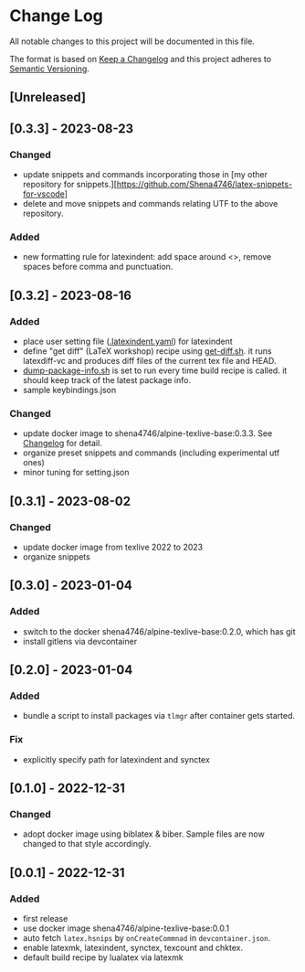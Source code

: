 # Change Log

All notable changes to this project will be documented in this file.

The format is based on [Keep a Changelog](http://keepachangelog.com/)
and this project adheres to [Semantic Versioning](http://semver.org/).

## [Unreleased]

## [0.3.3] - 2023-08-23

### Changed

- update snippets and commands incorporating those in [my other repository for snippets.][https://github.com/Shena4746/latex-snippets-for-vscode]
- delete and move snippets and commands relating UTF to the above repository.

### Added

- new formatting rule for latexindent: add space around <>, remove spaces before comma and punctuation.

## [0.3.2] - 2023-08-16

### Added

- place user setting file ([.latexindent.yaml](/.latexindent.yaml)) for latexindent
- define "get diff" (LaTeX workshop) recipe using [get-diff.sh](/script/get-diff.sh). it runs latexdiff-vc and produces diff files of the current tex file and HEAD.
- [dump-package-info.sh](/script/dump-package-info.sh) is set to run every time build recipe is called. it should keep track of the latest package info.
- sample keybindings.json

### Changed

- update docker image to shena4746/alpine-texlive-base:0.3.3. See [Changelog](https://github.com/Shena4746/alpine-texlive-base/releases/tag/v0.3.3) for detail.
- organize preset snippets and commands (including experimental utf ones)
- minor tuning for setting.json

## [0.3.1] - 2023-08-02

### Changed

- update docker image from texlive 2022 to 2023
- organize snippets

## [0.3.0] - 2023-01-04

### Added

- switch to the docker shena4746/alpine-texlive-base:0.2.0, which has git
- install gitlens via devcontainer

## [0.2.0] - 2023-01-04

### Added

- bundle a script to install packages via `tlmgr` after container gets started.

### Fix

- explicitly specify path for latexindent and synctex

## [0.1.0] - 2022-12-31

### Changed

- adopt docker image using biblatex & biber. Sample files are now changed to that style accordingly.

## [0.0.1] - 2022-12-31

### Added

- first release
- use docker image shena4746/alpine-texlive-base:0.0.1
- auto fetch `latex.hsnips` by `onCreateCommnad` in `devcontainer.json`.
- enable latexmk, latexindent, synctex, texcount and chktex.
- default build recipe by lualatex via latexmk
